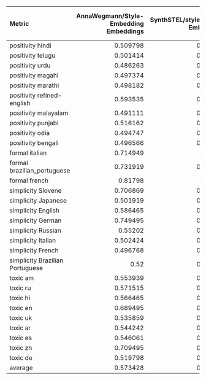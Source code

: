 | Metric                          |   AnnaWegmann/Style-Embedding Embeddings |   SynthSTEL/styledistance Embeddings |   SynthSTEL/styledistance_synthetic_only Embeddings |   google-bert/bert-base-cased Embeddings |   FacebookAI/roberta-base Embeddings |
|:--------------------------------|-----------------------------------------:|-------------------------------------:|----------------------------------------------------:|-----------------------------------------:|-------------------------------------:|
| positivity hindi                |                                 0.509798 |                             0.514646 |                                            0.511212 |                                 0.565657 |                             0.552626 |
| positivity telugu               |                                 0.501414 |                             0.520606 |                                            0.497778 |                                 0.526162 |                             0.511515 |
| positivity urdu                 |                                 0.486263 |                             0.525455 |                                            0.529091 |                                 0.531313 |                             0.527677 |
| positivity magahi               |                                 0.497374 |                             0.526465 |                                            0.521818 |                                 0.50404  |                             0.562828 |
| positivity marathi              |                                 0.498182 |                             0.550707 |                                            0.528687 |                                 0.538687 |                             0.541818 |
| positivity refined-english      |                                 0.593535 |                             0.663434 |                                            0.59899  |                                 0.901616 |                             0.859394 |
| positivity malayalam            |                                 0.491111 |                             0.513939 |                                            0.516162 |                                 0.511515 |                             0.51798  |
| positivity punjabi              |                                 0.516162 |                             0.532323 |                                            0.513939 |                                 0.508889 |                             0.547677 |
| positivity odia                 |                                 0.494747 |                             0.513939 |                                            0.510909 |                                 0.503737 |                             0.496364 |
| positivity bengali              |                                 0.496566 |                             0.533131 |                                            0.502626 |                                 0.524949 |                             0.52404  |
| formal italian                  |                                 0.714949 |                             0.74     |                                            0.730707 |                                 0.649697 |                             0.639192 |
| formal brazilian_portuguese     |                                 0.731919 |                             0.816162 |                                            0.846869 |                                 0.64     |                             0.641414 |
| formal french                   |                                 0.81798  |                             0.91899  |                                            0.864444 |                                 0.69798  |                             0.667879 |
| simplicity Slovene              |                                 0.706869 |                             0.739394 |                                            0.610303 |                                 0.745657 |                             0.797172 |
| simplicity Japanese             |                                 0.501919 |                             0.507576 |                                            0.499293 |                                 0.503131 |                             0.505758 |
| simplicity English              |                                 0.586465 |                             0.605455 |                                            0.588485 |                                 0.747475 |                             0.779394 |
| simplicity German               |                                 0.749495 |                             0.686869 |                                            0.682626 |                                 0.755152 |                             0.746667 |
| simplicity Russian              |                                 0.55202  |                             0.597879 |                                            0.521717 |                                 0.509192 |                             0.515859 |
| simplicity Italian              |                                 0.502424 |                             0.510707 |                                            0.503434 |                                 0.545253 |                             0.529495 |
| simplicity French               |                                 0.496768 |                             0.497172 |                                            0.498182 |                                 0.489899 |                             0.487273 |
| simplicity Brazilian Portuguese |                                 0.52     |                             0.514343 |                                            0.511313 |                                 0.508283 |                             0.51697  |
| toxic am                        |                                 0.553939 |                             0.584848 |                                            0.610303 |                                 0.596869 |                             0.607071 |
| toxic ru                        |                                 0.571515 |                             0.593535 |                                            0.621414 |                                 0.629495 |                             0.669899 |
| toxic hi                        |                                 0.566465 |                             0.598788 |                                            0.554545 |                                 0.542727 |                             0.699798 |
| toxic en                        |                                 0.689495 |                             0.688687 |                                            0.676768 |                                 0.839596 |                             0.85798  |
| toxic uk                        |                                 0.535859 |                             0.535455 |                                            0.573636 |                                 0.576061 |                             0.582525 |
| toxic ar                        |                                 0.544242 |                             0.530101 |                                            0.515354 |                                 0.537172 |                             0.585657 |
| toxic es                        |                                 0.546061 |                             0.527879 |                                            0.522222 |                                 0.585657 |                             0.664444 |
| toxic zh                        |                                 0.709495 |                             0.651111 |                                            0.662626 |                                 0.711818 |                             0.816162 |
| toxic de                        |                                 0.519798 |                             0.518788 |                                            0.531111 |                                 0.547475 |                             0.615556 |
| average                         |                                 0.573428 |                             0.591946 |                                            0.578552 |                                 0.599172 |                             0.618936 |